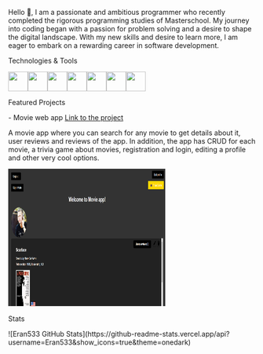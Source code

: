 Hello 👋, I am a passionate and ambitious programmer who recently completed the rigorous programming studies of Masterschool. My journey into coding began with a passion for problem solving and a desire to shape the digital landscape. With my new skills and desire to learn more, I am eager to embark on a rewarding career in software development.
<p>Technologies & Tools</p>
<div style="display: flex; align-items: center;">
    <img src="https://cdn3.iconfinder.com/data/icons/logos-and-brands-adobe/512/267_Python-512.png" width="40" height="40"/>
    <img src="https://cdn-icons-png.flaticon.com/512/1532/1532556.png" width="40" height="40"/>
    <img src="https://cdn4.iconfinder.com/data/icons/social-media-logos-6/512/121-css3-512.png" width="40" height="40"/>
    <img src="https://static-00.iconduck.com/assets.00/flask-icon-1594x2048-84mjydzf.png" width="40" height="40"/>
    <img src="https://static-00.iconduck.com/assets.00/sql-database-generic-icon-1521x2048-d0vdpxpg.png" width="40" height="40"/>
    <img src="https://cdn-icons-png.flaticon.com/512/3234/3234207.png" width="40" height="40"/>
    <img src="https://cdn.iconscout.com/icon/free/png-256/free-javascript-2038874-1720087.png" width="40" height="40"/>
</div>
<p>Featured Projects</p>
- Movie web app <a href="https://github.com/Eran533/movie_web_app">Link to the project</a>
<p>A movie app where you can search for any movie to get details about it, user reviews and reviews of the app. In addition, the app has CRUD for each movie, a trivia game about movies, registration and login, editing a profile and other very cool options.</p>
<img src="Screenshot 2023-10-25 193640.png" width="320" height="280"/>
<p>Stats</p>
![Eran533 GitHub Stats](https://github-readme-stats.vercel.app/api?username=Eran533&show_icons=true&theme=onedark)
